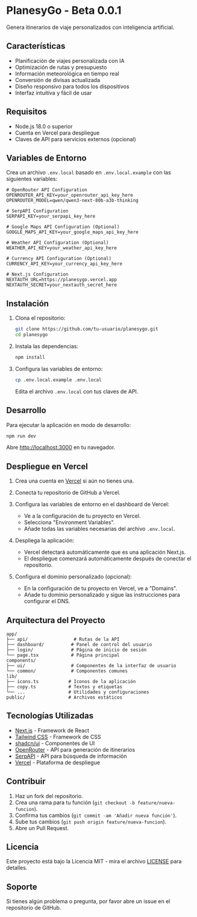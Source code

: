 # PlanesyGo - Beta 0.0.1

Genera itinerarios de viaje personalizados con inteligencia artificial.

## Características

- Planificación de viajes personalizada con IA
- Optimización de rutas y presupuesto
- Información meteorológica en tiempo real
- Conversión de divisas actualizada
- Diseño responsivo para todos los dispositivos
- Interfaz intuitiva y fácil de usar

## Requisitos

- Node.js 18.0 o superior
- Cuenta en Vercel para despliegue
- Claves de API para servicios externos (opcional)

## Variables de Entorno

Crea un archivo `.env.local` basado en `.env.local.example` con las siguientes variables:

```
# OpenRouter API Configuration
OPENROUTER_API_KEY=your_openrouter_api_key_here
OPENROUTER_MODEL=qwen/qwen3-next-80b-a3b-thinking

# SerpAPI Configuration
SERPAPI_KEY=your_serpapi_key_here

# Google Maps API Configuration (Optional)
GOOGLE_MAPS_API_KEY=your_google_maps_api_key_here

# Weather API Configuration (Optional)
WEATHER_API_KEY=your_weather_api_key_here

# Currency API Configuration (Optional)
CURRENCY_API_KEY=your_currency_api_key_here

# Next.js Configuration
NEXTAUTH_URL=https://planesygo.vercel.app
NEXTAUTH_SECRET=your_nextauth_secret_here
```

## Instalación

1. Clona el repositorio:
   ```bash
   git clone https://github.com/tu-usuario/planesygo.git
   cd planesygo
   ```

2. Instala las dependencias:
   ```bash
   npm install
   ```

3. Configura las variables de entorno:
   ```bash
   cp .env.local.example .env.local
   ```
   Edita el archivo `.env.local` con tus claves de API.

## Desarrollo

Para ejecutar la aplicación en modo de desarrollo:

```bash
npm run dev
```

Abre [http://localhost:3000](http://localhost:3000) en tu navegador.

## Despliegue en Vercel

1. Crea una cuenta en [Vercel](https://vercel.com) si aún no tienes una.

2. Conecta tu repositorio de GitHub a Vercel.

3. Configura las variables de entorno en el dashboard de Vercel:
   - Ve a la configuración de tu proyecto en Vercel.
   - Selecciona "Environment Variables".
   - Añade todas las variables necesarias del archivo `.env.local`.

4. Despliega la aplicación:
   - Vercel detectará automáticamente que es una aplicación Next.js.
   - El despliegue comenzará automáticamente después de conectar el repositorio.

5. Configura el dominio personalizado (opcional):
   - En la configuración de tu proyecto en Vercel, ve a "Domains".
   - Añade tu dominio personalizado y sigue las instrucciones para configurar el DNS.

## Arquitectura del Proyecto

```
app/
├── api/                 # Rutas de la API
├── dashboard/          # Panel de control del usuario
├── login/              # Página de inicio de sesión
└── page.tsx            # Página principal
components/
├── ui/                 # Componentes de la interfaz de usuario
└── common/             # Componentes comunes
lib/
├── icons.ts           # Iconos de la aplicación
├── copy.ts            # Textos y etiquetas
└── ...                # Utilidades y configuraciones
public/                # Archivos estáticos
```

## Tecnologías Utilizadas

- [Next.js](https://nextjs.org/) - Framework de React
- [Tailwind CSS](https://tailwindcss.com/) - Framework de CSS
- [shadcn/ui](https://ui.shadcn.com/) - Componentes de UI
- [OpenRouter](https://openrouter.ai/) - API para generación de itinerarios
- [SerpAPI](https://serpapi.com/) - API para búsqueda de información
- [Vercel](https://vercel.com/) - Plataforma de despliegue

## Contribuir

1. Haz un fork del repositorio.
2. Crea una rama para tu función (`git checkout -b feature/nueva-funcion`).
3. Confirma tus cambios (`git commit -am 'Añadir nueva función'`).
4. Sube tus cambios (`git push origin feature/nueva-funcion`).
5. Abre un Pull Request.

## Licencia

Este proyecto está bajo la Licencia MIT - mira el archivo [LICENSE](LICENSE) para detalles.

## Soporte

Si tienes algún problema o pregunta, por favor abre un issue en el repositorio de GitHub.